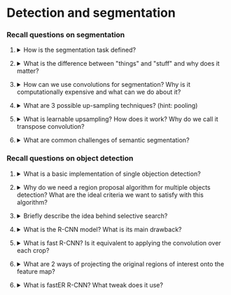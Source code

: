 # Detection and segmentation

### Recall questions on segmentation

1. <details markdown=1><summary markdown="span"> How is the segmentation task defined? </summary>
    
    \

</details>


2. <details markdown=1><summary markdown="span"> What is the difference between "things" and "stuff" and why does it matter?  </summary>
    
    \
    Things are ==individual instances with separate identities, recognized by "looking" at the entirety of the object==. Stuff, instead, ==can be identified at a pixel level, for instance looking at the texture==.

</details>


3. <details markdown=1><summary markdown="span">  How can we use convolutions for segmentation? Why is it computationally expensive and what can we do about it? </summary>
    
    \

</details>


4. <details markdown=1><summary markdown="span"> What are 3 possible up-sampling techniques? (hint: pooling)  </summary>
    
    \
    Unpooling techniques:
    - Nearest Neighbor 
    - Bed of Nails
    - Max Unpooling

</details>


5. <details markdown=1><summary markdown="span"> What is learnable upsampling? How does it work? Why do we call it transpose convolution?  </summary>
    
    \

</details>


6. <details markdown=1><summary markdown="span">  What are common challenges of semantic segmentation? </summary>
    
    \

</details>

### Recall questions on object detection

1. <details markdown=1><summary markdown="span"> What is a basic implementation of single objection detection? </summary>
    
    \
    

</details>


2. <details markdown=1><summary markdown="span"> Why do we need a region proposal algorithm for multiple objects detection?  What are the ideal criteria we want to satisfy with this algorithm? </summary>
    
    \
    

</details>


3. <details markdown=1><summary markdown="span"> Briefly describe the idea behind selective search? </summary>
    
    \
    

</details>


4. <details markdown=1><summary markdown="span"> What is the R-CNN model? What is its main drawback? </summary>
    
    \
    

</details>


5. <details markdown=1><summary markdown="span"> What is fast R-CNN? Is it equivalent to applying the convolution over each crop? </summary>
    
    \
    

</details>


6. <details markdown=1><summary markdown="span"> What are 2 ways of projecting the original regions of interest  onto the feature map? </summary>
    
    \
    

</details>


6. <details markdown=1><summary markdown="span"> What is fastER R-CNN? What tweak does it use? </summary>
    
    \
    

</details>